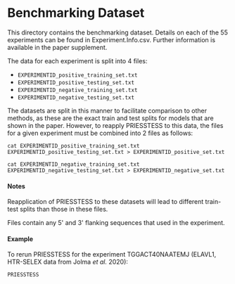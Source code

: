 # Benchmarking Dataset

This directory contains the benchmarking dataset. Details on each of the 55 experiments can be found in Experiment.Info.csv. Further information is available in the paper supplement.

The data for each experiment is split into 4 files:

- `EXPERIMENTID_positive_training_set.txt`
- `EXPERIMENTID_positive_testing_set.txt`
- `EXPERIMENTID_negative_training_set.txt`
- `EXPERIMENTID_negative_testing_set.txt`

The datasets are split in this manner to facilitate comparison to other methods, as these are the exact train and test splits for models that are shown in the paper.
However, to reapply PRIESSTESS to this data, the files for a given experiment must be combined into 2 files as follows:

`cat EXPERIMENTID_positive_training_set.txt EXPERIMENTID_positive_testing_set.txt > EXPERIMENTID_positive_set.txt`

`cat EXPERIMENTID_negative_training_set.txt EXPERIMENTID_negative_testing_set.txt > EXPERIMENTID_negative_set.txt`

#### Notes
Reapplication of PRIESSTESS to these datasets will lead to different train-test splits than those in these files.

Files contain any 5' and 3' flanking sequences that used in the experiment.

#### Example

To rerun PRIESSTESS for the experiment TGGACT40NAATEMJ (ELAVL1, HTR-SELEX data from Jolma *et al.* 2020):

`PRIESSTESS `

